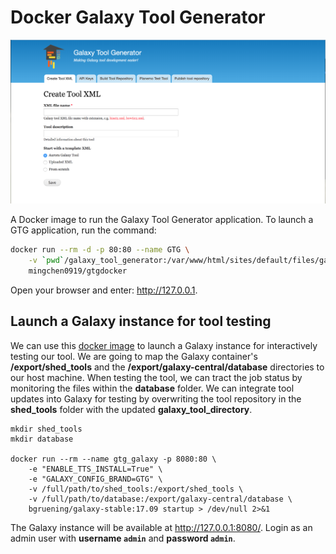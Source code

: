 # Docker Galaxy Tool Generator

![](images/gtg-home.png)

A Docker image to run the Galaxy Tool Generator application. To launch a GTG application, run the command:

```bash
docker run --rm -d -p 80:80 --name GTG \
    -v `pwd`/galaxy_tool_generator:/var/www/html/sites/default/files/galaxy_tool_repository \
    mingchen0919/gtgdocker
```

Open your browser and enter: http://127.0.0.1.

## Launch a Galaxy instance for tool testing

We can use this [docker image](https://github.com/bgruening/docker-galaxy-stable) to launch 
a Galaxy instance for interactively testing our tool. We are going to map the Galaxy 
container's **/export/shed_tools** and the **/export/galaxy-central/database** directories 
to our host machine. When testing the tool, we can tract the job status by monitoring the 
files within the **database** folder. We can integrate tool updates into Galaxy for testing by
overwriting the tool repository in the **shed_tools** folder with the updated **galaxy_tool_directory**.

```
mkdir shed_tools
mkdir database

docker run --rm --name gtg_galaxy -p 8080:80 \
	-e "ENABLE_TTS_INSTALL=True" \
	-e "GALAXY_CONFIG_BRAND=GTG" \
	-v /full/path/to/shed_tools:/export/shed_tools \
	-v /full/path/to/database:/export/galaxy-central/database \
	bgruening/galaxy-stable:17.09 startup > /dev/null 2>&1
```

The Galaxy instance will be available at http://127.0.0.1:8080/. Login as an admin user with
**username `admin`** and **password `admin`**.
